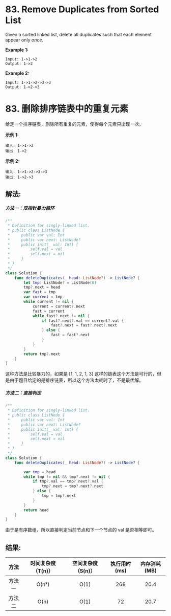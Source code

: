
# 83. Remove Duplicates from Sorted List
Given a sorted linked list, delete all duplicates such that each element appear only *once*.

**Example 1:**
```
Input: 1->1->2
Output: 1->2
```

**Example 2:**
```
Input: 1->1->2->3->3
Output: 1->2->3
```

# 83. 删除排序链表中的重复元素
给定一个排序链表，删除所有重复的元素，使得每个元素只出现*一次*。

**示例 1:**
```
输入: 1->1->2
输出: 1->2
```
**示例 2:**
```
输入: 1->1->2->3->3
输出: 1->2->3
```

## 解法:
##### 方法一：双指针暴力循环
```swift
/**
 * Definition for singly-linked list.
 * public class ListNode {
 *     public var val: Int
 *     public var next: ListNode?
 *     public init(_ val: Int) {
 *         self.val = val
 *         self.next = nil
 *     }
 * }
 */
class Solution {
    func deleteDuplicates(_ head: ListNode?) -> ListNode? {
        let tmp: ListNode? = ListNode(0)
        tmp?.next = head
        var fast = tmp
        var current = tmp
        while current != nil {
            current = current?.next
            fast = current
            while fast?.next != nil {
                if fast?.next?.val == current?.val {
                    fast?.next = fast?.next?.next
                } else {
                    fast = fast?.next
                }
            }
        }
        return tmp?.next
    }
}
```
这种方法是比较暴力的，如果是 [1, 1, 2, 1, 3] 这样的链表这个方法是可行的，但是由于题目给定的是排序链表，所以这个方法太耗时了，不是最优解。
##### 方法二：直接判定
```swift
/**
 * Definition for singly-linked list.
 * public class ListNode {
 *     public var val: Int
 *     public var next: ListNode?
 *     public init(_ val: Int) {
 *         self.val = val
 *         self.next = nil
 *     }
 * }
 */
class Solution {
    func deleteDuplicates(_ head: ListNode?) -> ListNode? {

        var tmp = head
        while tmp != nil && tmp?.next != nil {
            if tmp?.val == tmp?.next?.val {
                tmp?.next = tmp?.next?.next
            } else {
                tmp = tmp?.next
            }
        }
        return head
    }
}
```
由于是有序数组，所以直接判定当前节点和下一个节点的 val 是否相等即可。

## 结果:
| 方法 | 时间复杂度（T(n)） | 空间复杂度（S(n)） | 执行用时(ms) | 内存消耗(MB) |
|:-------:|:-------:|:-------:|:-------:|:-------:|
| 方法一 |   O(n²)  | O(1) |  268  | 20.4 |
| 方法二 |   O(n)  | O(1) |  72  | 20.7 |
